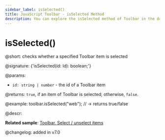 ```yaml
---
sidebar_label: isSelected()
title: JavaScript Toolbar - isSelected Method 
description: You can explore the isSelected method of Toolbar in the documentation of the DHTMLX JavaScript UI library. Browse developer guides and API reference, try out code examples and live demos, and download a free 30-day evaluation version of DHTMLX Suite 7.
---
```


# isSelected()

@short: checks whether a specified Toolbar item is selected

@signature: {'isSelected(id: Id): boolean;'}

@params:
- `id: string | number` - the id of a Toolbar item

@returns:
`true`, if an item of Toolbar is selected; otherwise, `false`.

@example:
toolbar.isSelected("web"); // -> returns true/false

@descr:

**Related sample**: [Toolbar. Select / unselect items](https://snippet.dhtmlx.com/mi7qjwg2)

@changelog:
added in v7.0

[comment]: # (@related: toolbar/common_methods.md#checking-if-a-toolbar-item-is-selected)

[comment]: # (@relatedapi: toolbar/api/toolbar_select_method.md toolbar/api/toolbar_unselect_method.md toolbar/api/toolbar_getselected_method.md)
